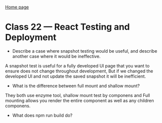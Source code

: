 [Home page](https://henok-6411.github.io/Reading-notes/)

# Class 22 — React Testing and Deployment 

- Describe a case where snapshot testing would be useful, and describe another case where it would be ineffective.

 A snapshot test is useful for a fully developed UI page that you want to ensure does not change throughout development, But if we changed the developed UI and not update the saved snapshot it will be inefficient. 
- What is the difference between full mount and shallow mount?

 They both use enzyme tool, shallow mount test by componens and Full mounting allows you render the  entire component as well as any children componens.

- What does npm run build do?
